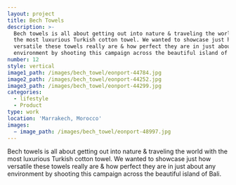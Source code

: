 ```yaml
---
layout: project
title: Bech Towels
description: >-
  Bech towels is all about getting out into nature & traveling the world with
  the most luxurious Turkish cotton towel. We wanted to showcase just how
  versatile these towels really are & how perfect they are in just about any
  environment by shooting this campaign across the beautiful island of Bali.
number: 12
style: vertical
image1_path: /images/bech_towel/eonport-44784.jpg
image2_path: /images/bech_towel/eonport-44252.jpg
image3_path: /images/bech_towel/eonport-44299.jpg
categories:
  - lifestyle
  - Product
type: work
location: 'Marrakech, Morocco'
images:
  − image_path: /images/bech_towel/eonport-48997.jpg
---
```


Bech towels is all about getting out into nature & traveling the world with the most luxurious Turkish cotton towel. We wanted to showcase just how versatile these towels really are & how perfect they are in just about any environment by shooting this campaign across the beautiful island of Bali.&nbsp;
